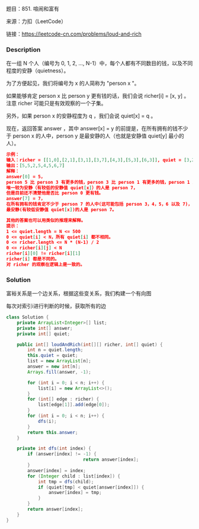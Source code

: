 题目：851. 喧闹和富有

来源：力扣（LeetCode）

链接：https://leetcode-cn.com/problems/loud-and-rich


### Description

在一组 N 个人（编号为 0, 1, 2, ..., N-1）中，每个人都有不同数目的钱，以及不同程度的安静（quietness）。

为了方便起见，我们将编号为 x 的人简称为 "person x "。

如果能够肯定 person x 比 person y 更有钱的话，我们会说 richer[i] = [x, y] 。注意 richer 可能只是有效观察的一个子集。

另外，如果 person x 的安静程度为 q ，我们会说 quiet[x] = q 。

现在，返回答案 answer ，其中 answer[x] = y 的前提是，在所有拥有的钱不少于 person x 的人中，person y 是最安静的人（也就是安静值 quiet[y] 最小的人）。

```json
示例：
输入：richer = [[1,0],[2,1],[3,1],[3,7],[4,3],[5,3],[6,3]], quiet = [3,2,5,4,6,1,7,0]
输出：[5,5,2,5,4,5,6,7]
解释： 
answer[0] = 5，
person 5 比 person 3 有更多的钱，person 3 比 person 1 有更多的钱，person 1 比 person 0 有更多的钱。
唯一较为安静（有较低的安静值 quiet[x]）的人是 person 7，
但是目前还不清楚他是否比 person 0 更有钱。
answer[7] = 7，
在所有拥有的钱肯定不少于 person 7 的人中(这可能包括 person 3，4，5，6 以及 7)，
最安静(有较低安静值 quiet[x])的人是 person 7。

其他的答案也可以用类似的推理来解释。
提示：
1 <= quiet.length = N <= 500
0 <= quiet[i] < N，所有 quiet[i] 都不相同。
0 <= richer.length <= N * (N-1) / 2
0 <= richer[i][j] < N
richer[i][0] != richer[i][1]
richer[i] 都是不同的。
对 richer 的观察在逻辑上是一致的。
```



### Solution

富裕关系是一个边关系，根据这些变关系，我们构建一个有向图

每次对索引i进行判断的时候，获取所有的边

```java
class Solution {
    private ArrayList<Integer>[] list;
    private int[] answer;
    private int[] quiet;

    public int[] loudAndRich(int[][] richer, int[] quiet) {
        int n = quiet.length;
        this.quiet = quiet;
        list = new ArrayList[n];
        answer = new int[n];
        Arrays.fill(answer, -1);

        for (int i = 0; i < n; i++) {
            list[i] = new ArrayList<>();
        }
        for (int[] edge : richer) {
            list[edge[1]].add(edge[0]);
        }
        for (int i = 0; i < n; i++) {
            dfs(i);
        }
        return this.answer;
    }

    private int dfs(int index) {
        if (answer[index] != -1) {
							 return answer[index];
        }
        answer[index] = index;
        for (Integer child : list[index]) {
            int tmp = dfs(child);
            if (quiet[tmp] < quiet[answer[index]]) {
                answer[index] = tmp;
            }
        }
        return answer[index];
    }
}
```

